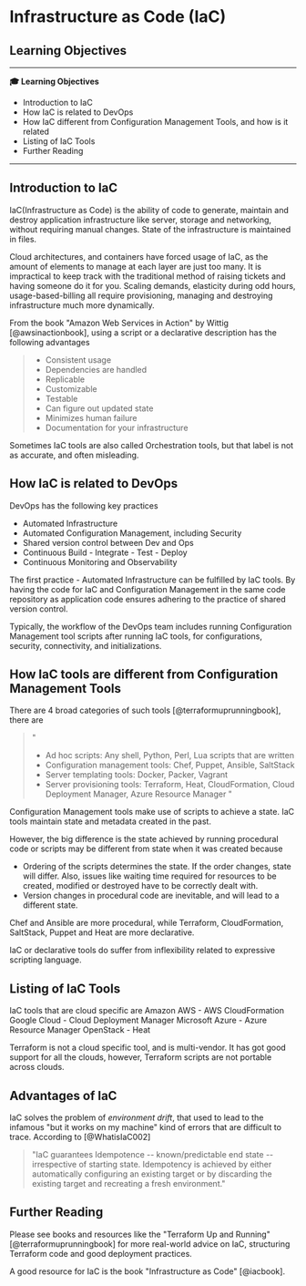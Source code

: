 # Infrastructure as Code (IaC)


## Learning Objectives


---

**:mortar_board: Learning Objectives**

* Introduction to IaC 
* How IaC is related to DevOps
* How IaC different from Configuration Management Tools, and how is it related
* Listing of IaC Tools
* Further Reading


---


## Introduction to IaC 


IaC(Infrastructure as Code) is the ability of code to generate, maintain and destroy application infrastructure like server, storage and networking, without requiring manual changes.
State of the infrastructure is maintained in files.

Cloud architectures, and containers have forced usage of IaC, as the amount of elements to manage at each layer are just too many. It is impractical to keep track with the traditional method of raising tickets and having someone do it for you. Scaling demands, elasticity during odd hours, usage-based-billing all require provisioning, managing and destroying infrastructure much more dynamically.

From the book "Amazon Web Services in Action" by Wittig [@awsinactionbook], using a script or a declarative description has
the following advantages 
 
> * Consistent usage
> * Dependencies are handled
> * Replicable
> * Customizable
> * Testable
> * Can figure out updated state
> * Minimizes human failure
> * Documentation for your infrastructure 

Sometimes IaC tools are also called Orchestration tools, but that label is not as accurate, and often misleading.


## How IaC is related to DevOps


DevOps has the following key practices
* Automated Infrastructure
* Automated Configuration Management, including Security
* Shared version control between Dev and Ops
* Continuous Build - Integrate - Test - Deploy
* Continuous Monitoring and Observability

The first practice - Automated Infrastructure can be fulfilled by IaC tools. By having the code for IaC and Configuration Management in the same code repository as application code ensures adhering to the practice of shared version control.

Typically, the workflow of the DevOps team includes running Configuration Management tool scripts after running IaC tools, for configurations, security, connectivity, and initializations.


## How IaC tools are different from Configuration Management Tools


There are 4 broad categories of such tools  [@terraformuprunningbook], there are
> " 
> * Ad hoc scripts: Any shell, Python, Perl, Lua scripts that are written
> * Configuration management tools: Chef, Puppet, Ansible, SaltStack
> * Server templating tools: Docker, Packer, Vagrant
> * Server provisioning tools: Terraform, Heat, CloudFormation, Cloud Deployment Manager, Azure Resource Manager 
> "

Configuration Management tools make use of scripts to achieve a state. IaC tools maintain state and metadata created in the past. 

However, the big difference is the state achieved by running procedural code or scripts may be different from state when it was created because  
 * Ordering of the scripts determines the state. If the order changes, state will differ. Also, issues like waiting time required for resources to be created, modified or destroyed have to be correctly dealt with.
 * Version changes in procedural code are inevitable, and will lead to a different state. 

Chef and Ansible are more procedural, while Terraform, CloudFormation, SaltStack, Puppet and Heat are more declarative. 

IaC or declarative tools do suffer from inflexibility related to expressive scripting language.


## Listing of IaC Tools


IaC tools that are cloud specific are
Amazon AWS - AWS CloudFormation
Google Cloud - Cloud Deployment Manager
Microsoft Azure - Azure Resource Manager
OpenStack - Heat

Terraform is not a cloud specific tool, and is multi-vendor. It has got good support for all the clouds, however, Terraform scripts are not portable across clouds.


## Advantages of IaC


IaC solves the problem of *environment drift*, that used to lead to the infamous
"but it works on my machine" kind of errors that are difficult to
trace. According to [@WhatisIaC002]

> "IaC guarantees Idempotence -- known/predictable end state --  irrespective of starting
> state. Idempotency is achieved by either automatically configuring an
> existing target or by discarding the existing target and recreating a
> fresh environment."



## Further Reading


Please see books and resources like the "Terraform Up and Running" [@terraformuprunningbook] for more real-world
advice on IaC, structuring Terraform code and good deployment practices.

A good resource for IaC is the book "Infrastructure as Code" [@iacbook].
